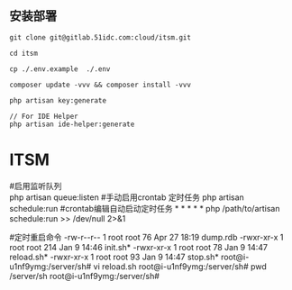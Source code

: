## 安装部署

```
git clone git@gitlab.51idc.com:cloud/itsm.git

cd itsm

cp ./.env.example  ./.env

composer update -vvv && composer install -vvv

php artisan key:generate

// For IDE Helper
php artisan ide-helper:generate
```

# ITSM
#启用监听队列  
php artisan queue:listen
#手动启用crontab 定时任务 
php artisan  schedule:run
#crontab编辑自动启动定时任务 * * * * *
php /path/to/artisan schedule:run >> /dev/null 2>&1


#定时重启命令
-rw-r--r-- 1 root root   76 Apr 27 18:19 dump.rdb
-rwxr-xr-x 1 root root  214 Jan  9 14:46 init.sh*
-rwxr-xr-x 1 root root   78 Jan  9 14:47 reload.sh*
-rwxr-xr-x 1 root root   93 Jan  9 14:47 stop.sh*
root@i-u1nf9ymg:/server/sh# vi reload.sh
root@i-u1nf9ymg:/server/sh# pwd
/server/sh
root@i-u1nf9ymg:/server/sh#

